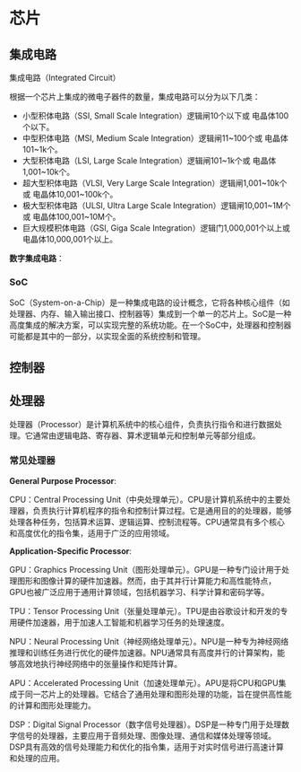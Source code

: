 # 芯片

## 集成电路

集成电路（Integrated Circuit）

根据一个芯片上集成的微电子器件的数量，集成电路可以分为以下几类：

- 小型积体电路（SSI, Small Scale Integration）逻辑闸10个以下或 电晶体100个以下。
- 中型积体电路（MSI, Medium Scale Integration）逻辑闸11~100个或 电晶体101~1k个。
- 大型积体电路（LSI, Large Scale Integration）逻辑闸101~1k个或 电晶体1,001~10k个。
- 超大型积体电路（VLSI, Very Large Scale Integration）逻辑闸1,001~10k个或 电晶体10,001~100k个。
- 极大型积体电路（ULSI, Ultra Large Scale Integration）逻辑闸10,001~1M个或 电晶体100,001~10M个。
- 巨大规模积体电路（GSI, Giga Scale Integration）逻辑门1,000,001个以上或电晶体10,000,001个以上。

**数字集成电路**：

### SoC

SoC（System-on-a-Chip）是一种集成电路的设计概念，它将各种核心组件（如处理器、内存、输入输出接口、控制器等）集成到一个单一的芯片上。SoC是一种高度集成的解决方案，可以实现完整的系统功能。在一个SoC中，处理器和控制器可能都是其中的一部分，以实现全面的系统控制和管理。

## 控制器

## 处理器

处理器（Processor）是计算机系统中的核心组件，负责执行指令和进行数据处理。它通常由逻辑电路、寄存器、算术逻辑单元和控制单元等部分组成。

### 常见处理器

**General Purpose Processor**:

CPU：Central Processing Unit（中央处理单元）。CPU是计算机系统中的主要处理器，负责执行计算机程序的指令和控制计算过程。它是通用目的的处理器，能够处理各种任务，包括算术运算、逻辑运算、控制流程等。CPU通常具有多个核心和高度优化的指令集，适用于广泛的应用领域。

**Application-Specific Processor**:

GPU：Graphics Processing Unit（图形处理单元）。GPU是一种专门设计用于处理图形和图像计算的硬件加速器。然而，由于其并行计算能力和高性能特点，GPU也被广泛应用于通用计算领域，包括机器学习、科学计算和密码学等。

TPU：Tensor Processing Unit（张量处理单元）。TPU是由谷歌设计和开发的专用硬件加速器，用于加速人工智能和机器学习任务的处理速度。

NPU：Neural Processing Unit（神经网络处理单元）。NPU是一种专为神经网络推理和训练任务进行优化的硬件加速器。NPU通常具有高度并行的计算架构，能够高效地执行神经网络中的张量操作和矩阵计算。

APU：Accelerated Processing Unit（加速处理单元）。APU是将CPU和GPU集成于同一芯片上的处理器。它结合了通用处理和图形处理的功能，旨在提供高性能的计算和图形处理能力。

DSP：Digital Signal Processor（数字信号处理器）。DSP是一种专门用于处理数字信号的处理器，主要应用于音频处理、图像处理、通信和媒体处理等领域。DSP具有高效的信号处理能力和优化的指令集，适用于对实时信号进行高速计算和处理的应用。
